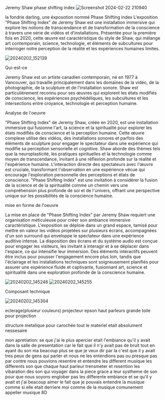 Jeremy Shaw phase shifting index 
![Screenshot 2024-02-22 210940](https://github.com/djalilt/H24_TIM_exposition/assets/143510866/9d7aa4a2-dbc7-4d5d-9025-a60cedcc4d88)


la fondrie darling, une éxposotion nommé Phase Shifting index L'exposition "Phase Shifting Index" de Jeremy Shaw est une installation immersive qui explore les notions de transcendance et de transformation de la conscience à travers une série de vidéos et d'installations. Présentée pour la première fois en 2020, cette œuvre est caractéristique du style de Shaw, qui mélange art contemporain, science, technologie, et éléments de subcultures pour interroger notre perception de la réalité et les expériences humaines limites.

![20240202_152139](https://github.com/djalilt/H24_TIM_exposition/assets/143510866/9f7711d4-12dd-444d-b428-40146c5dbd23)



Qui-est-ce

Jeremy Shaw est un artiste canadien contemporain, né en 1977 à Vancouver, qui travaille principalement dans les domaines de la vidéo, de la photographie, de la sculpture et de l'installation sonore. Shaw est particulièrement reconnu pour ses œuvres qui explorent les états modifiés de conscience, les expériences psychédéliques, les subcultures et les intersections entre croyance, technologie et perception humaine.

Analyse de l'oeuvre

"Phase Shifting Index" de Jeremy Shaw, créée en 2020, est une installation immersive qui fusionne l'art, la science et la spiritualité pour explorer les états modifiés de conscience et la perception humaine. Cette œuvre complexe utilise des vidéos, des installations sonores et parfois des éléments de sculpture pour engager le spectateur dans une expérience qui modifie sa perception sensorielle et cognitive. Shaw aborde des thèmes tels que la neuroplasticité, les pratiques spirituelles et la technologie comme moyen de transcendance, invitant à une réflexion profonde sur la réalité et l'expérience humaine. L'interaction directe des spectateurs avec l'œuvre est cruciale, transformant l'observation en une expérience vécue qui encourage l'exploration personnelle des perceptions et états de conscience. "Phase Shifting Index" est une invitation à considérer la fusion de la science et de la spiritualité comme un chemin vers une compréhension plus profonde de soi et de l'univers, offrant une perspective unique sur les possibilités de la conscience humaine.

mise en forme de l'oeuvre

La mise en place de "Phase Shifting Index" par Jeremy Shaw requiert une organisation méticuleuse pour créer son ambiance immersive caractéristique. L'exposition se déploie dans un grand espace, tamisé pour mettre en valeur les vidéos projetées sur plusieurs écrans, accompagnées d'un son surround qui enveloppe le spectateur dans une expérience auditive intense. La disposition des écrans et du système audio est conçue pour engager les visiteurs, les invitant à interagir et à se déplacer dans l'espace, ce qui intensifie leur immersion. Des éléments interactifs peuvent être inclus pour pousser l'engagement encore plus loin, tandis que l'éclairage et les installations techniques sont soigneusement planifiés pour assurer une expérience fluide et captivante, fusionnant art, science et spiritualité dans une exploration profonde de la conscience humaine.

![20240202_145246](https://github.com/djalilt/H24_TIM_exposition/assets/143510866/425342e6-d63e-4c38-b1bf-46d1e0b04c97) ![20240202_145255](https://github.com/djalilt/H24_TIM_exposition/assets/143510866/3b805c26-26f0-48e3-b72e-ece349189060)



Composant technique

![20240202_145304](https://github.com/djalilt/H24_TIM_exposition/assets/143510866/7e64969d-f8fa-4209-9cca-8c005dbd41f5)


eclerage(plusieur couleurs)
projecteur epson
haut parleurs
grande toile pour projection

structure metalique pour carochée tout le materiel etait absolument nessesaire 

mon apretiation:
se que j'ai le plus apercier etait l'embiance qu'il y avait dans la salle de presentation car le fait que il n'y avait pas de bruit tout en ayant du son ma beacoup plus se que je veux dir par la c'est que il y avait tres peux de gens qui parler et nous ne les entendions pas ou presque pas par contre nous pouvions resentire et entendre les different musique les differents son que chaque haut parleur trensmeter et resention les vibaration des son qui voyager dans la piece grace a leur systheme de son pour que nous soyons englober pas les differente embiance et se qu'il y avait et j'ai beacoup aimer le fait que je pouvais entendre la musique comme si elle etait derriere moi comme de la musique comunement appeller musique 8D
